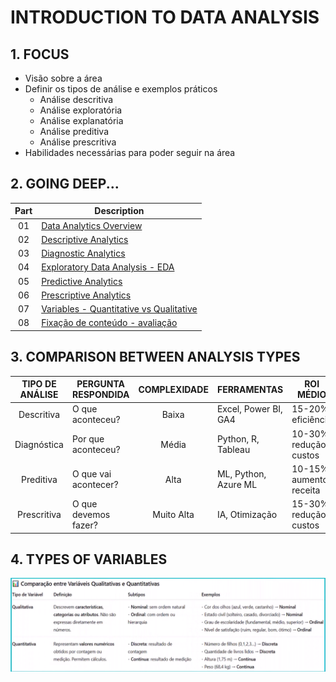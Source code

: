 # INTRODUCTION TO DATA ANALYSIS

## 1. FOCUS

- Visão sobre a área
- Definir os tipos de análise e exemplos práticos
  - Análise descritiva
  - Análise exploratória
  - Análise explanatória
  - Análise preditiva
  - Análise prescritiva
- Habilidades necessárias para poder seguir na área

## 2. GOING DEEP...

| Part | Description                                                                 |
|:----:|-----------------------------------------------------------------------------|
|  01  | [Data Analytics Overview](./topics/01-overview.md)                          |
|  02  | [Descriptive Analytics](./topics/02-descriptive_analytics.md)               |
|  03  | [Diagnostic Analytics](./topics/03-diagnostic_analytics.md)                 |
|  04  | [Exploratory Data Analysis - EDA](./topics/04-exploratory_data_analysis.md) |
|  05  | [Predictive Analytics](./topics/05-predictive_analytics.md)                 |
|  06  | [Prescriptive Analytics](./topics/06-prescriptive_analytics.md)             |
|  07  | [Variables - Quantitative vs Qualitative](topics/07-types_of_variables.md)  |
|  08  | [Fixação de conteúdo - avaliação](./topics/08-knowledge_consolidation.md)   |

## 3. COMPARISON BETWEEN ANALYSIS TYPES

| TIPO DE ANÁLISE | PERGUNTA RESPONDIDA  | COMPLEXIDADE | FERRAMENTAS          | ROI MÉDIO              | TEMPO DE IMPLEMENTAÇÃO |
|:---------------:|----------------------|:------------:|----------------------|------------------------|------------------------|
|   Descritiva    | O que aconteceu?     |    Baixa     | Excel, Power BI, GA4 | 15-20% eficiência      | 1-4 semanas            |
|   Diagnóstica   | Por que aconteceu?   |    Média     | Python, R, Tableau   | 10-30% redução custos  | 1-3 meses              |
|    Preditiva    | O que vai acontecer? |     Alta     | ML, Python, Azure ML | 10-15% aumento receita | 3-6 meses              |
|   Prescritiva   | O que devemos fazer? |  Muito Alta  | IA, Otimização       | 15-30% redução custos  | 6-12 meses             |

## 4. TYPES OF VARIABLES

![Comparação entre Variáveis Qualitativas e Quantitativas](./assets/comparison-quantitative_qualitative_variables.png)